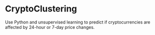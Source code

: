 # CryptoClustering
Use Python and unsupervised learning to predict if cryptocurrencies are affected by 24-hour or 7-day price changes.
